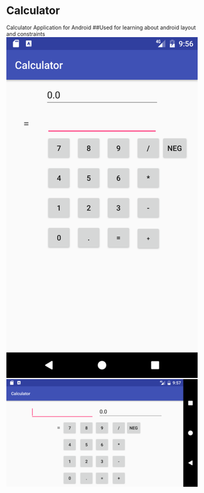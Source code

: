 # Calculator
Calculator Application for Android
##Used for learning about  android layout and constraints 
![Alt text](calc_screen1.png?raw=true "Calculator screen")
![Alt text](calc_screen2.png?raw=true "Calculator screen")
